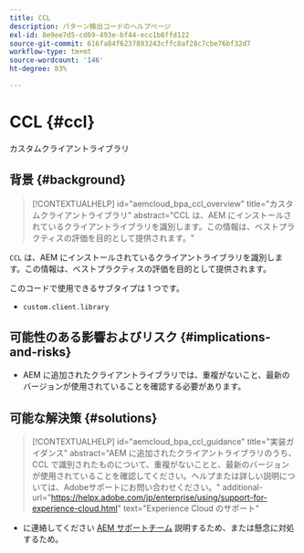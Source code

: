 ```yaml
---
title: CCL
description: パターン検出コードのヘルプページ
exl-id: 8e9ee7d5-cd69-493e-bf44-ecc1b6ffd122
source-git-commit: 616fa84f6237893243cffc8af28c7cbe76bf32d7
workflow-type: tm+mt
source-wordcount: '146'
ht-degree: 83%

---
```


# CCL {#ccl}

カスタムクライアントライブラリ

## 背景 {#background}

>[!CONTEXTUALHELP]
>id="aemcloud_bpa_ccl_overview"
>title="カスタムクライアントライブラリ"
>abstract="CCL は、AEM にインストールされているクライアントライブラリを識別します。この情報は、ベストプラクティスの評価を目的として提供されます。"

`CCL` は、AEM にインストールされているクライアントライブラリを識別します。この情報は、ベストプラクティスの評価を目的として提供されます。

このコードで使用できるサブタイプは 1 つです。
* `custom.client.library`

## 可能性のある影響およびリスク {#implications-and-risks}

* AEM に追加されたクライアントライブラリでは、重複がないこと、最新のバージョンが使用されていることを確認する必要があります。

## 可能な解決策 {#solutions}

>[!CONTEXTUALHELP]
>id="aemcloud_bpa_ccl_guidance"
>title="実装ガイダンス"
>abstract="AEM に追加されたクライアントライブラリのうち、CCL で識別されたものについて、重複がないことと、最新のバージョンが使用されていることを確認してください。ヘルプまたは詳しい説明については、Adobeサポートにお問い合わせください。"
>additional-url="https://helpx.adobe.com/jp/enterprise/using/support-for-experience-cloud.html" text="Experience Cloud のサポート"

* に連絡してください [AEM サポートチーム](https://helpx.adobe.com/jp/enterprise/using/support-for-experience-cloud.html) 説明するため、または懸念に対処するため。
